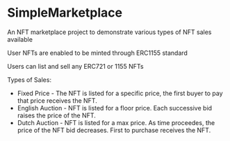# SimpleMarketplace

An NFT marketplace project to demonstrate various types of NFT sales available

User NFTs are enabled to be minted through ERC1155 standard

Users can list and sell any ERC721 or 1155 NFTs

Types of Sales:
- Fixed Price - The NFT is listed for a specific price, the first buyer to pay that price receives the NFT.
- English Auction - NFT is listed for a floor price. Each successive bid raises the price of the NFT.
- Dutch Auction - NFT is listed for a max price. As time proceedes, the price of the NFT bid decreases. First to purchase receives the NFT.